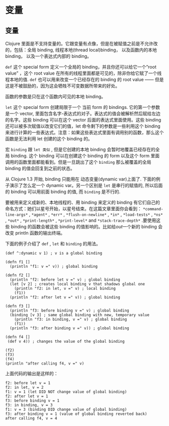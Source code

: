 # 变量

## 变量

Clojure 里面是不支持变量的。它跟变量有点像，但是在被赋值之前是不允许改的，包括：全局 binding, 线程本地(thread local)binding， 以及函数内的本地 binding， 以及一个表达式内部的 binding。

`def` 这个 special form 定义一个全局的 binding，并且你还可以给它一个”root value” ，这个 root value 在所有的线程里面都是可见的，除非你给它赋了一个线程本地的值. `def` 也可以用来改变一个已经存在的 binding 的 root value —— 但是这是不被鼓励的，因为这会牺牲不可变数据所带来的好处。

函数的参数是只在这个函数内可见的本地 binding。

`let` 这个 special form 创建局限于一个 当前 form 的 bindings. 它的第一个参数是一个 vector, 里面包含名字-表达式的对子。表达式的值会被解析然后赋给左边的名字。这些 binding 可以在这个 vector 后面的表达式里面使用。这些 binding 还可以被多次赋值以改变它们的值，let 命令剩下的参数是一些利用这个 binding 来进行计算的一些表达式。注意：如果这些表达式里面有调用别的函数，那么这个函数是无法利用 let 创建的这个 binding 的。

宏 `binding` 跟 `let 类似` , 但是它创建的本地 binding 会暂时地覆盖已经存在的全局 binding. 这个 binding 可以在创建这个 binding 的 form 以及这个 form 里面调用的函数里面都能看到。但是一旦跳出了这个 `binding` 那么被覆盖的全局 binding 的值会回复到之前的状态。

从 Clojure 1.3 开始, binding 只能用在 动态变量(dynamic var)上面了. 下面的例子演示了怎么定一个 dynamic var。另一个区别是 `let` 是串行的赋值的, 所以后面的 binding 可以用前面 binding 的值, 而 `binding` 是不行的.

要被用来定义成新的、本地线程的、用 binding 来定义的 binding 有它们自己的命名方式：她们以星号开始，以星号结束。在这篇文章里面你会看到： `*command-line-args*` , `*agent*` , `*err*` , `*flush-on-newline*` , `*in*` , `*load-tests*` , `*ns*` , `*out*` , `*print-length*` , `*print-level*` and `*stack-trace-depth*` .要使用这些 binding 的函数会被这些 binding 的值影响的。比如给*out*一个新的 binding 会改变 println 函数的输出终端。

下面的例子介绍了 `def` , `let` 和 `binding` 的用法。

```
(def ^:dynamic v 1) ; v is a global binding

(defn f1 []
  (println "f1: v =" v)) ; global binding

(defn f2 []
  (println "f2: before let v =" v) ; global binding
  (let [v 2] ; creates local binding v that shadows global one
    (println "f2: in let, v =" v) ; local binding
    (f1))
  (println "f2: after let v =" v)) ; global binding

(defn f3 []
  (println "f3: before binding v =" v) ; global binding
  (binding [v 3] ; same global binding with new, temporary value
    (println "f3: in binding, v =" v) ; global binding
    (f1))
  (println "f3: after binding v =" v)) ; global binding

(defn f4 []
 (def v 4)) ; changes the value of the global binding

(f2)
(f3)
(f4)
(println "after calling f4, v =" v) 
```

上面代码的输出是这样的：

```
f2: before let v = 1
f2: in let, v = 2
f1: v = 1 (let DID NOT change value of global binding)
f2: after let v = 1
f3: before binding v = 1
f3: in binding, v = 3
f1: v = 3 (binding DID change value of global binding)
f3: after binding v = 1 (value of global binding reverted back)
after calling f4, v = 4 
```